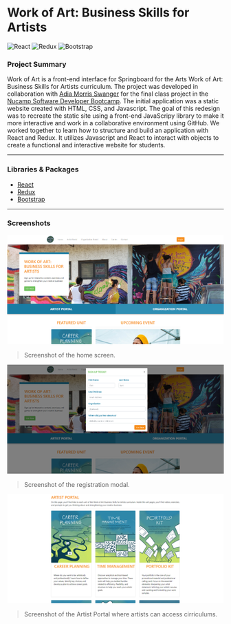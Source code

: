 # Work of Art: Business Skills for Artists
![React](https://img.shields.io/badge/react-%2320232a.svg?style=for-the-badge&logo=react&logoColor=%2361DAFB)
![Redux](https://img.shields.io/badge/redux-%23593d88.svg?style=for-the-badge&logo=redux&logoColor=white)
![Bootstrap](https://img.shields.io/badge/bootstrap-%238511FA.svg?style=for-the-badge&logo=bootstrap&logoColor=white)

### Project Summary
Work of Art is a front-end interface for Springboard for the Arts Work of Art: Business Skills for Artists curriculum. The project was developed in collaboration with [Adia Morris Swanger](https://github.com/adiamorrisswanger/) for the final class project in the [Nucamp Software Developer Bootcamp](https://nucamp.co/). The initial application was a static website created with HTML, CSS, and Javascript. The goal of this redesign was to recreate the static site using a front-end JavaScripy library to make it more interactive and work in a collaborative environment using GitHub. We worked together to learn how to structure and build an application with React and Redux. It utilizes Javascript and React to interact with objects to create a functional and interactive website for students.
___

### Libraries & Packages
* [React](https://react.dev/)
* [Redux](https://redux.js.org/)
* [Bootstrap](https://getbootstrap.com/)

___

### Screenshots
![Home Screen](https://github.com/RachelNurmi91/Work-of-Art/blob/main/screen-shot-1.PNG?raw=true)
> Screenshot of the home screen.
>
> 
![Registration Modal](https://github.com/RachelNurmi91/Work-of-Art/blob/main/screen-shot-2.PNG?raw=true)
> Screenshot of the registration modal.
>
> 
![Artist Poral](https://github.com/RachelNurmi91/Work-of-Art/blob/main/screen-shot-3.PNG?raw=true)
> Screenshot of the Artist Portal where artists can access cirriculums.
